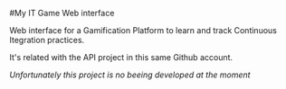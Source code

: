 #My IT Game Web interface

Web interface for a Gamification Platform to learn and track Continuous Itegration practices.

It's related with the API project in this same Github account.

*Unfortunately this project is no beeing developed at the moment*
